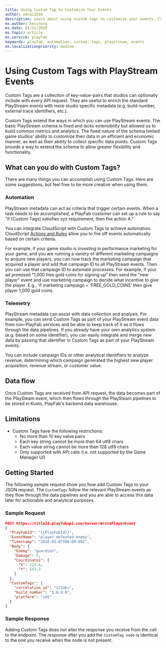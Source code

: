 ```yaml
---
title: Using Custom Tag to Customize Your Events
author: xmcai2016
description: Learn about using custom tags to customize your events. Custom tags are a collection of key-value-pairs that studios can optionally include with an API request.
ms.author: kevinasg
ms.date: 01/11/2020
ms.topic: article
ms.service: playfab
keywords: playfab, automation, custom, tags, playstream, events
ms.localizationpriority: medium
---
```


# Using Custom Tags with PlayStream Events

Custom Tags are a collection of key-value-pairs that studios can optionally include with every API request. They are useful to  enrich the standard PlayStream events with more studio specific metadata (e.g. build number, external trace identifiers, etc.). 

Custom Tags extend the ways in which you can use PlayStream events. The basic PlayStream schema is fixed and lacks extensibility but allowed us to build common metrics and analytics. The fixed nature of the schema limited game studios' ability to customize their data in an efficient and economic manner, as well as their ability to collect specific data points. Custom Tags provide a way to extend the schema to allow greater flexibility and functionality.

## What can you do with Custom Tags?
There are many things you can accomplish using Custom Tags. Here are some suggestions, but feel free to be more creative when using them.
### Automation
PlayStream metadata can act as criteria that trigger certain events. When a task needs to be accomplished, a PlayFab customer can set up a rule to say “if [Custom Tags] satisfies xyz requirement, then fire action A.” 
 
You can integrate CloudScript with Custom Tags to achieve automation. CloudScript [Actions and Rules](../actions-rules/index.md) allow you to fire off events automatically based on certain criteria.  

For example, if your game studio is investing in performance marketing for your game, and you are running a variety of different marketing campaigns to acquire new players, you can now track the marketing campaign that acquired a player and add that campaign ID to all PlayStream events. Then you can use that campaign ID to automate processes. For example, if your ad promised “1,000 free gold coins for signing up” then send the “new player” event and use marketing campaign to decide what incentive to give the player. E.g., ‘if marketing campaign = ‘FREE_GOLD_COINS’ then give player 1,000 gold coins.


### Telemetry
PlayStream metadata can assist with data collection and analysis. For example, you can send Custom Tags as part of your PlayStream event data from non-PlayFab services and be able to keep track of it as it flows through the data pipelines.
If you already have your own analytics system (e.g. based on some identifier), you can easily integrate and merge new data by passing that identifier in Custom Tags as part of your PlayStream events.

You can include campaign IDs or other analytical identifiers to analyze revenue, determining which campaign generated the highest new player acquisition, revenue stream, or customer value. 
 
## Data flow
Once Custom Tags are received from API request, the data becomes part of the PlaySteam event, which then flows through the PlaySteam pipelines to be stored in Kusto, PlayFab's backend data warehouse.

## Limitations 
- Custom Tags have the following restrictions:
   - No more than 10 key value pairs
   - Each key string cannot be more than 64 utf8 chars
   - Each value string cannot be more than 128 utf8 chars
   - Only supported with API calls (i.e. not supported by the Game Manager UI)

## Getting Started

The following sample request show you how add Custom Tags to your JSON request.
The `CustomTags` follow the relevant PlayStream events as they flow through the data pipelines and you are able to access this data later for actionable and analytical purposes.
### Sample Request
``` json
POST https://titleId.playfabapi.com/Server/WritePlayerEvent
{
  "PlayFabId": "{{PlayFabId}}",
  "EventName": "player_defeated_enemy",
  "Timestamp": "2016-03-07T00:00:00Z",
  "Body": {
    "Enemy": "guardian",
    "Damage": 5,
    "Coordinates": {
      "X": 123.4,
      "Y": 543.2
    }
  },
  "CustomTags": {
    "correlation_id": "123abc",
    "build_number": "1.0.0.0",
    "platform": "iOS"
  }
}
```
### Sample Response
Adding Custom Tags does not alter the response you receive from the call to the endpoint. The response after you add the `CustomTag node` is identical to the one you receive when the node is not present.